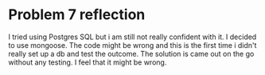 # Problem 7 reflection

I tried using Postgres SQL but i am still not really confident with it. I decided to use mongoose. The code might be wrong and this is the first time i didn't really set up a db and test the outcome. The solution is came out on the go without any testing. I feel that it might be wrong.
